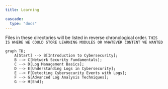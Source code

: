 ```yaml
---
title: Learning

cascade:
  type: "docs"
---
```


Files in these directories will be listed in reverse chronological order.
`THIS IS WHERE WE COULD STORE LEARNING MODULES OR WHATEVER CONTENT WE WANTED`

```mermaid
graph TD;
    A[Start] --> B[Introduction to Cybersecurity];
    B --> C[Network Security Fundamentals];
    C --> D[Log Management Basics];
    D --> E[Understanding Logs in Cybersecurity];
    E --> F[Detecting Cybersecurity Events with Logs];
    F --> G[Advanced Log Analysis Techniques];
    G --> H[End];
```
